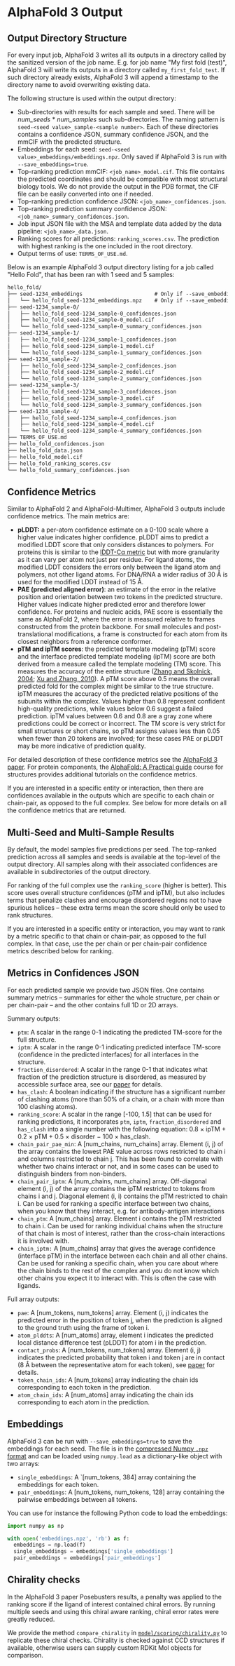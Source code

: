 # AlphaFold 3 Output

## Output Directory Structure

For every input job, AlphaFold 3 writes all its outputs in a directory called by
the sanitized version of the job name. E.g. for job name "My first fold (test)",
AlphaFold 3 will write its outputs in a directory called `my_first_fold_test`.
If such directory already exists, AlphaFold 3 will append a timestamp to the
directory name to avoid overwriting existing data.

The following structure is used within the output directory:

*   Sub-directories with results for each sample and seed. There will be
    *num\_seeds* \* *num\_samples* such sub-directories. The naming pattern is
    `seed-<seed value>_sample-<sample number>`. Each of these directories
    contains a confidence JSON, summary confidence JSON, and the mmCIF with the
    predicted structure.
*   Embeddings for each seed: `seed-<seed value>_embeddings/embeddings.npz`.
    Only saved if AlphaFold 3 is run with `--save_embeddings=true`.
*   Top-ranking prediction mmCIF: `<job_name>_model.cif`. This file contains the
    predicted coordinates and should be compatible with most structural biology
    tools. We do not provide the output in the PDB format, the CIF file can be
    easily converted into one if needed.
*   Top-ranking prediction confidence JSON: `<job_name>_confidences.json`.
*   Top-ranking prediction summary confidence JSON:
    `<job_name>_summary_confidences.json`.
*   Job input JSON file with the MSA and template data added by the data
    pipeline: `<job_name>_data.json`.
*   Ranking scores for all predictions: `ranking_scores.csv`. The prediction
    with highest ranking is the one included in the root directory.
*   Output terms of use: `TERMS_OF_USE.md`.

Below is an example AlphaFold 3 output directory listing for a job called "Hello
Fold", that has been ran with 1 seed and 5 samples:

```txt
hello_fold/
├── seed-1234_embeddings                       # Only if --save_embeddings=true.
│   └── hello_fold_seed-1234_embeddings.npz    # Only if --save_embeddings=true.
├── seed-1234_sample-0/
│   ├── hello_fold_seed-1234_sample-0_confidences.json
│   ├── hello_fold_seed-1234_sample-0_model.cif
│   └── hello_fold_seed-1234_sample-0_summary_confidences.json
├── seed-1234_sample-1/
│   ├── hello_fold_seed-1234_sample-1_confidences.json
│   ├── hello_fold_seed-1234_sample-1_model.cif
│   └── hello_fold_seed-1234_sample-1_summary_confidences.json
├── seed-1234_sample-2/
│   ├── hello_fold_seed-1234_sample-2_confidences.json
│   ├── hello_fold_seed-1234_sample-2_model.cif
│   └── hello_fold_seed-1234_sample-2_summary_confidences.json
├── seed-1234_sample-3/
│   ├── hello_fold_seed-1234_sample-3_confidences.json
│   ├── hello_fold_seed-1234_sample-3_model.cif
│   └── hello_fold_seed-1234_sample-3_summary_confidences.json
├── seed-1234_sample-4/
│   ├── hello_fold_seed-1234_sample-4_confidences.json
│   ├── hello_fold_seed-1234_sample-4_model.cif
│   └── hello_fold_seed-1234_sample-4_summary_confidences.json
├── TERMS_OF_USE.md
├── hello_fold_confidences.json
├── hello_fold_data.json
├── hello_fold_model.cif
├── hello_fold_ranking_scores.csv
└── hello_fold_summary_confidences.json
```

## Confidence Metrics

Similar to AlphaFold 2 and AlphaFold-Multimer, AlphaFold 3 outputs include
confidence metrics. The main metrics are:

*   **pLDDT:** a per-atom confidence estimate on a 0-100 scale where a higher
    value indicates higher confidence. pLDDT aims to predict a modified LDDT
    score that only considers distances to polymers. For proteins this is
    similar to the
    [lDDT-Cα metric](https://www.ncbi.nlm.nih.gov/pmc/articles/PMC3799472/) but
    with more granularity as it can vary per atom not just per residue. For
    ligand atoms, the modified LDDT considers the errors only between the ligand
    atom and polymers, not other ligand atoms. For DNA/RNA a wider radius of 30
    Å is used for the modified LDDT instead of 15 Å.
*   **PAE (predicted aligned error)**: an estimate of the error in the relative
    position and orientation between two tokens in the predicted structure.
    Higher values indicate higher predicted error and therefore lower
    confidence. For proteins and nucleic acids, PAE score is essentially the
    same as AlphaFold 2, where the error is measured relative to frames
    constructed from the protein backbone. For small molecules and
    post-translational modifications, a frame is constructed for each atom from
    its closest neighbors from a reference conformer.
*   **pTM and ipTM scores**: the predicted template modeling (pTM) score and the
    interface predicted template modeling (ipTM) score are both derived from a
    measure called the template modeling (TM) score. This measures the accuracy
    of the entire structure
    ([Zhang and Skolnick, 2004](https://doi.org/10.1002/prot.20264);
    [Xu and Zhang, 2010](https://doi.org/10.1093/bioinformatics/btq066)). A pTM
    score above 0.5 means the overall predicted fold for the complex might be
    similar to the true structure. ipTM measures the accuracy of the predicted
    relative positions of the subunits within the complex. Values higher than
    0.8 represent confident high-quality predictions, while values below 0.6
    suggest a failed prediction. ipTM values between 0.6 and 0.8 are a gray zone
    where predictions could be correct or incorrect. The TM score is very strict
    for small structures or short chains, so pTM assigns values less than 0.05
    when fewer than 20 tokens are involved; for these cases PAE or pLDDT may be
    more indicative of prediction quality.

For detailed description of these confidence metrics see the
[AlphaFold 3 paper](https://www.nature.com/articles/s41586-024-07487-w). For
protein components, the
[AlphaFold: A Practical guide](https://www.ebi.ac.uk/training/online/courses/alphafold/inputs-and-outputs/evaluating-alphafolds-predicted-structures-using-confidence-scores/)
course for structures provides additional tutorials on the confidence metrics.

If you are interested in a specific entity or interaction, then there are
confidences available in the outputs which are specific to each chain or
chain-pair, as opposed to the full complex. See below for more details on all
the confidence metrics that are returned.

## Multi-Seed and Multi-Sample Results

By default, the model samples five predictions per seed. The top-ranked
prediction across all samples and seeds is available at the top-level of the
output directory. All samples along with their associated confidences are
available in subdirectories of the output directory.

For ranking of the full complex use the `ranking_score` (higher is better). This
score uses overall structure confidences (pTM and ipTM), but also includes terms
that penalize clashes and encourage disordered regions not to have spurious
helices – these extra terms mean the score should only be used to rank
structures.

If you are interested in a specific entity or interaction, you may want to rank
by a metric specific to that chain or chain-pair, as opposed to the full
complex. In that case, use the per chain or per chain-pair confidence metrics
described below for ranking.

## Metrics in Confidences JSON

For each predicted sample we provide two JSON files. One contains summary
metrics – summaries for either the whole structure, per chain or per chain-pair
– and the other contains full 1D or 2D arrays.

Summary outputs:

*   `ptm`: A scalar in the range 0-1 indicating the predicted TM-score for the
    full structure.
*   `iptm`: A scalar in the range 0-1 indicating predicted interface TM-score
    (confidence in the predicted interfaces) for all interfaces in the
    structure.
*   `fraction_disordered`: A scalar in the range 0-1 that indicates what
    fraction of the prediction structure is disordered, as measured by
    accessible surface area, see our
    [paper](https://www.nature.com/articles/s41586-024-07487-w) for details.
*   `has_clash`: A boolean indicating if the structure has a significant number
    of clashing atoms (more than 50% of a chain, or a chain with more than 100
    clashing atoms).
*   `ranking_score`: A scalar in the range \[-100, 1.5\] that can be used for
    ranking predictions, it incorporates `ptm`, `iptm`, `fraction_disordered`
    and `has_clash` into a single number with the following equation: 0.8 × ipTM
    \+ 0.2 × pTM \+ 0.5 × disorder − 100 × has_clash.
*   `chain_pair_pae_min`: A \[num_chains, num_chains\] array. Element (i, j) of
    the array contains the lowest PAE value across rows restricted to chain i
    and columns restricted to chain j. This has been found to correlate with
    whether two chains interact or not, and in some cases can be used to
    distinguish binders from non-binders.
*   `chain_pair_iptm`: A \[num_chains, num_chains\] array. Off-diagonal element
    (i, j) of the array contains the ipTM restricted to tokens from chains i and
    j. Diagonal element (i, i) contains the pTM restricted to chain i. Can be
    used for ranking a specific interface between two chains, when you know that
    they interact, e.g. for antibody-antigen interactions
*   `chain_ptm`: A \[num_chains\] array. Element i contains the pTM restricted
    to chain i. Can be used for ranking individual chains when the structure of
    that chain is most of interest, rather than the cross-chain interactions it
    is involved with.
*   `chain_iptm:` A \[num_chains\] array that gives the average confidence
    (interface pTM) in the interface between each chain and all other chains.
    Can be used for ranking a specific chain, when you care about where the
    chain binds to the rest of the complex and you do not know which other
    chains you expect it to interact with. This is often the case with ligands.

Full array outputs:

*   `pae`: A \[num\_tokens, num\_tokens\] array. Element (i, j) indicates the
    predicted error in the position of token j, when the prediction is aligned
    to the ground truth using the frame of token i.
*   `atom_plddts`: A \[num_atoms\] array, element i indicates the predicted
    local distance difference test (pLDDT) for atom i in the prediction.
*   `contact_probs`: A \[num_tokens, num_tokens\] array. Element (i, j)
    indicates the predicted probability that token i and token j are in contact
    (8 Å between the representative atom for each token), see
    [paper](https://www.nature.com/articles/s41586-024-07487-w) for details.
*   `token_chain_ids`: A \[num_tokens\] array indicating the chain ids
    corresponding to each token in the prediction.
*   `atom_chain_ids`: A \[num_atoms\] array indicating the chain ids
    corresponding to each atom in the prediction.

## Embeddings

AlphaFold 3 can be run with `--save_embeddings=true` to save the embeddings for
each seed. The file is in the
[compressed Numpy `.npz` format](https://numpy.org/doc/stable/reference/generated/numpy.savez_compressed.html)
and can be loaded using `numpy.load` as a dictionary-like object with two
arrays:

*   `single_embeddings`: A \`[num\_tokens, 384\] array containing the embeddings
    for each token.
*   `pair_embeddings`: A \[num\_tokens, num\_tokens, 128\] array containing the
    pairwise embeddings between all tokens.

You can use for instance the following Python code to load the embeddings:

```py
import numpy as np

with open('embeddings.npz', 'rb') as f:
  embeddings = np.load(f)
  single_embeddings = embeddings['single_embeddings']
  pair_embeddings = embeddings['pair_embeddings']
```

## Chirality checks

In the AlphaFold 3 paper Posebusters results, a penalty was applied to the
ranking score if the ligand of interest contained chiral errors. By running
multiple seeds and using this chiral aware ranking, chiral error rates were
greatly reduced.

We provide the method `compare_chirality` in
[`model/scoring/chirality.py`](https://github.com/google-deepmind/alphafold3/blob/main/src/alphafold3/model/scoring/chirality.py)
to replicate these chiral checks. Chirality is checked against CCD structures if
available, otherwise users can supply custom RDKit Mol objects for comparison.
